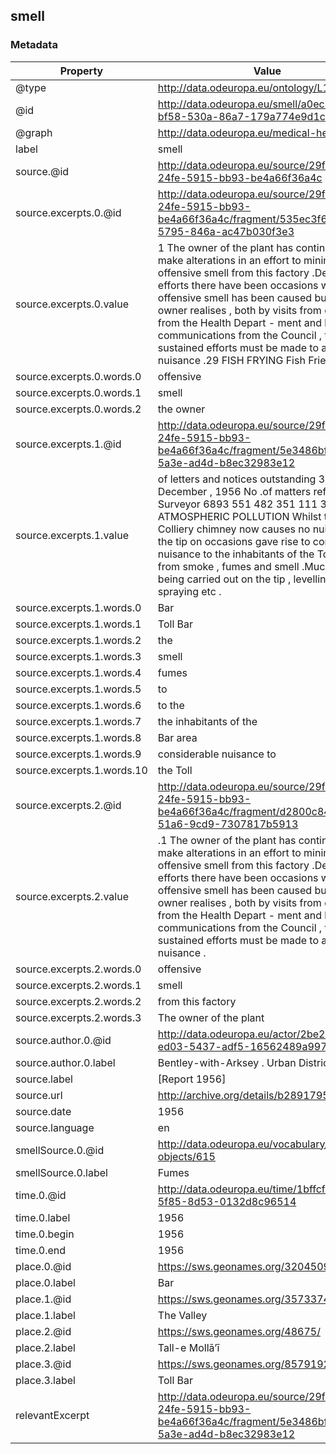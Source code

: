 ## smell

### Metadata

| Property | Value |
| -------- | ----- |
| @type | http://data.odeuropa.eu/ontology/L11_Smell |
| @id | http://data.odeuropa.eu/smell/a0ec9292-bf58-530a-86a7-179a774e9d1c |
| @graph | http://data.odeuropa.eu/medical-heritage |
| label | smell |
| source.@id | http://data.odeuropa.eu/source/29fb23be-24fe-5915-bb93-be4a66f36a4c |
| source.excerpts.0.@id | http://data.odeuropa.eu/source/29fb23be-24fe-5915-bb93-be4a66f36a4c/fragment/535ec3f6-32e0-5795-846a-ac47b030f3e3 |
| source.excerpts.0.value | 1 The owner of the plant has continued to make alterations in an effort to minimise the offensive smell from this factory .Despite his efforts there have been occasions when an offensive smell has been caused but the owner realises , both by visits from officials from the Health Depart - ment and by official communications from the Council , that sustained efforts must be made to abate this nuisance .29 FISH FRYING Fish Friers . |
| source.excerpts.0.words.0 | offensive |
| source.excerpts.0.words.1 | smell |
| source.excerpts.0.words.2 | the owner |
| source.excerpts.1.@id | http://data.odeuropa.eu/source/29fb23be-24fe-5915-bb93-be4a66f36a4c/fragment/5e3486bf-a578-5a3e-ad4d-b8ec32983e12 |
| source.excerpts.1.value | of letters and notices outstanding 31st December , 1956 No .of matters referred to Surveyor 6893 551 482 351 111 35 79 164 ATMOSPHERIC POLLUTION Whilst the Colliery chimney now causes no nuisance , the tip on occasions gave rise to considerable nuisance to the inhabitants of the Toll Bar area from smoke , fumes and smell .Much work is being carried out on the tip , levelling , water spraying etc . |
| source.excerpts.1.words.0 | Bar |
| source.excerpts.1.words.1 | Toll Bar |
| source.excerpts.1.words.2 | the |
| source.excerpts.1.words.3 | smell |
| source.excerpts.1.words.4 | fumes |
| source.excerpts.1.words.5 | to |
| source.excerpts.1.words.6 | to the |
| source.excerpts.1.words.7 | the inhabitants of the |
| source.excerpts.1.words.8 | Bar area |
| source.excerpts.1.words.9 | considerable nuisance to |
| source.excerpts.1.words.10 | the Toll |
| source.excerpts.2.@id | http://data.odeuropa.eu/source/29fb23be-24fe-5915-bb93-be4a66f36a4c/fragment/d2800c84-7e34-51a6-9cd9-7307817b5913 |
| source.excerpts.2.value | .1 The owner of the plant has continued to make alterations in an effort to minimise the offensive smell from this factory .Despite his efforts there have been occasions when an offensive smell has been caused but the owner realises , both by visits from officials from the Health Depart - ment and by official communications from the Council , that sustained efforts must be made to abate this nuisance . |
| source.excerpts.2.words.0 | offensive |
| source.excerpts.2.words.1 | smell |
| source.excerpts.2.words.2 | from this factory |
| source.excerpts.2.words.3 | The owner of the plant |
| source.author.0.@id | http://data.odeuropa.eu/actor/2be20717-ed03-5437-adf5-16562489a997 |
| source.author.0.label | Bentley-with-Arksey . Urban District Council |
| source.label | [Report 1956] |
| source.url | http://archive.org/details/b28917959 |
| source.date | 1956 |
| source.language | en |
| smellSource.0.@id | http://data.odeuropa.eu/vocabulary/olfactory-objects/615 |
| smellSource.0.label | Fumes |
| time.0.@id | http://data.odeuropa.eu/time/1bffcfa5-24c6-5f85-8d53-0132d8c96514 |
| time.0.label | 1956 |
| time.0.begin | 1956 |
| time.0.end | 1956 |
| place.0.@id | https://sws.geonames.org/3204509/ |
| place.0.label | Bar |
| place.1.@id | https://sws.geonames.org/3573374/ |
| place.1.label | The Valley |
| place.2.@id | https://sws.geonames.org/48675/ |
| place.2.label | Tall-e Mollā’ī |
| place.3.@id | https://sws.geonames.org/8579192/ |
| place.3.label | Toll Bar |
| relevantExcerpt | http://data.odeuropa.eu/source/29fb23be-24fe-5915-bb93-be4a66f36a4c/fragment/5e3486bf-a578-5a3e-ad4d-b8ec32983e12 |
